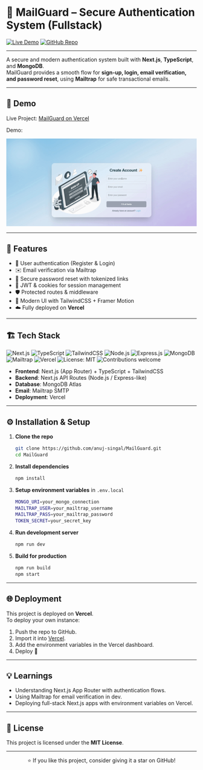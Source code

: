 # 📧 MailGuard – Secure Authentication System (Fullstack)  

[![Live Demo](https://img.shields.io/badge/🚀_Live_Demo-Vercel-green?logo=vercel)](https://mail-guard-gilt.vercel.app/) [![GitHub Repo](https://img.shields.io/badge/📂_GitHub_Repo-black?logo=github)](https://github.com/anuj-singal/MailGuard)  

---

A secure and modern authentication system built with **Next.js**, **TypeScript**, and **MongoDB**.  
MailGuard provides a smooth flow for **sign-up, login, email verification, and password reset**, using **Mailtrap** for safe transactional emails.  

---

## 📸 Demo

Live Project: [MailGuard on Vercel](https://mail-guard-gilt.vercel.app/)

Demo:  
<p align="center">
  <img src="mailguard.gif" alt="MailGuard Demo" width="700"/>
</p>

---

## 🚀 Features

- 🔐 User authentication (Register & Login)
- ✉️ Email verification via Mailtrap
- 🔑 Secure password reset with tokenized links
- 🍪 JWT & cookies for session management
- 🛡️ Protected routes & middleware
- 🎨 Modern UI with TailwindCSS + Framer Motion
- ☁️ Fully deployed on **Vercel**

---

## 🏗️ Tech Stack

![Next.js](https://img.shields.io/badge/Next.js-Frontend-black?logo=next.js&logoColor=white) ![TypeScript](https://img.shields.io/badge/TypeScript-Language-blue?logo=typescript&logoColor=white) ![TailwindCSS](https://img.shields.io/badge/TailwindCSS-UI-blue?logo=tailwindcss&logoColor=white) ![Node.js](https://img.shields.io/badge/Node.js-Backend-green?logo=node.js&logoColor=white) ![Express.js](https://img.shields.io/badge/Next.js%20API%20Routes-Express_like-blue?logo=express&logoColor=white) ![MongoDB](https://img.shields.io/badge/MongoDB-Database-brightgreen?logo=mongodb&logoColor=white) ![Mailtrap](https://img.shields.io/badge/Mailtrap-SMTP-orange?logo=maildotru&logoColor=white) ![Vercel](https://img.shields.io/badge/Deployment-Vercel-black?logo=vercel&logoColor=white) ![License: MIT](https://img.shields.io/badge/License-MIT-yellow?logo=open-source-initiative&logoColor=white) ![Contributions welcome](https://img.shields.io/badge/Contributions-Welcome-success?logo=github)  

- **Frontend**: Next.js (App Router) + TypeScript + TailwindCSS  
- **Backend**: Next.js API Routes (Node.js / Express-like)  
- **Database**: MongoDB Atlas  
- **Email**: Mailtrap SMTP  
- **Deployment**: Vercel  

---

## ⚙️ Installation & Setup

1. **Clone the repo**
   ```bash
   git clone https://github.com/anuj-singal/MailGuard.git
   cd MailGuard
   ```

2. **Install dependencies**
   ```bash
   npm install
   ```
  
3. **Setup environment variables** in `.env.local`
   ```bash
   MONGO_URI=your_mongo_connection
   MAILTRAP_USER=your_mailtrap_username
   MAILTRAP_PASS=your_mailtrap_password
   TOKEN_SECRET=your_secret_key
   ```

4. **Run development server**
   ```bash
   npm run dev
   ```
   
5. **Build for production**
    ```bash
   npm run build  
   npm start
   ```
---

## 🌐 Deployment

This project is deployed on **Vercel**.  
To deploy your own instance:
1. Push the repo to GitHub.
2. Import it into [Vercel](https://vercel.com).
3. Add the environment variables in the Vercel dashboard.
4. Deploy 🚀

---

## 💡 Learnings

- Understanding Next.js App Router with authentication flows.
- Using Mailtrap for email verification in dev.
- Deploying full-stack Next.js apps with environment variables on Vercel.

---

## 📜 License
This project is licensed under the **MIT License**.  

---

<p align="center">⭐ If you like this project, consider giving it a star on GitHub!</p>

